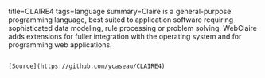 title=CLAIRE4
tags=language
summary=Claire is a general-purpose programming language, best suited to application software requiring sophisticated data modeling, rule processing or problem solving. WebClaire adds extensions for fuller integration with the operating system and for programming web applications.
~~~~~~

[Source](https://github.com/ycaseau/CLAIRE4)

